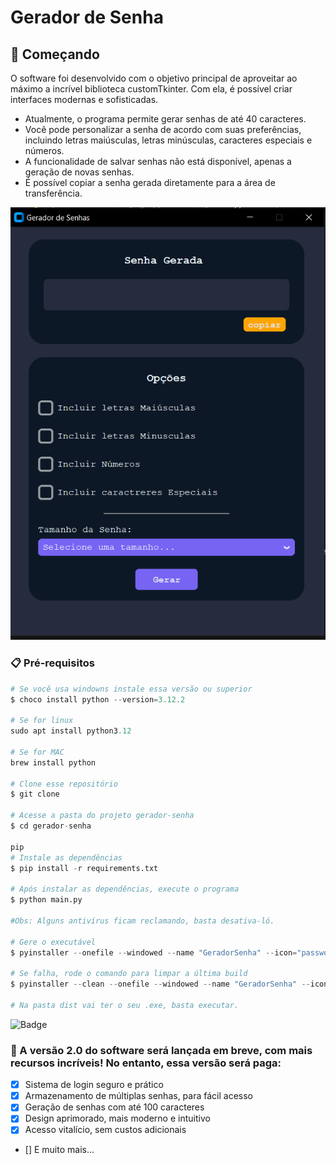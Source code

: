 # Gerador de Senha

## 🚀 Começando

O software foi desenvolvido com o objetivo principal de aproveitar ao máximo a incrível biblioteca customTkinter. Com ela, é possível criar interfaces modernas e sofisticadas.

- Atualmente, o programa permite gerar senhas de até 40 caracteres.
- Você pode personalizar a senha de acordo com suas preferências, incluindo letras maiúsculas, letras minúsculas, caracteres especiais e números.
- A funcionalidade de salvar senhas não está disponível, apenas a geração de novas senhas.
- É possível copiar a senha gerada diretamente para a área de transferência.


![Imagem do Software](generate-password.PNG)

### 📋 Pré-requisitos

```python
# Se você usa windowns instale essa versão ou superior
$ choco install python --version=3.12.2

# Se for linux
sudo apt install python3.12 

# Se for MAC 
brew install python

# Clone esse repositório
$ git clone 

# Acesse a pasta do projeto gerador-senha
$ cd gerador-senha

pip 
# Instale as dependências
$ pip install -r requirements.txt

# Após instalar as dependências, execute o programa
$ python main.py

#Obs: Alguns antivírus ficam reclamando, basta desativa-ló. 

# Gere o executável 
$ pyinstaller --onefile --windowed --name "GeradorSenha" --icon="passwordSec.ico" main.py

# Se falha, rode o comando para limpar a última build
$ pyinstaller --clean --onefile --windowed --name "GeradorSenha" --icon=passwordSec.ico main.py

# Na pasta dist vai ter o seu .exe, basta executar.

```

![Badge](https://img.shields.io/badge/Version-1.0-%237159c1?style=for-the-badge&logo=ghost)


### 📌 A versão 2.0 do software será lançada em breve, com mais recursos incríveis! No entanto, essa versão será paga:

- [x] Sistema de login seguro e prático
- [x] Armazenamento de múltiplas senhas, para fácil acesso
- [x] Geração de senhas com até 100 caracteres
- [x] Design aprimorado, mais moderno e intuitivo
- [x] Acesso vitalício, sem custos adicionais
- [] E muito mais...




